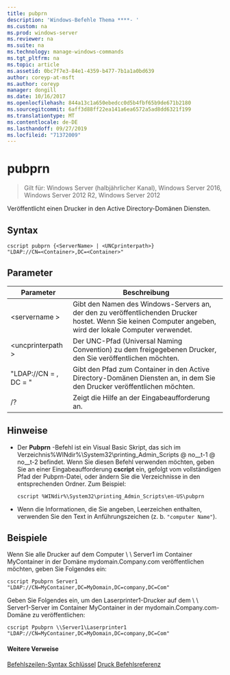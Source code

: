 ```yaml
---
title: pubprn
description: 'Windows-Befehle Thema ****- '
ms.custom: na
ms.prod: windows-server
ms.reviewer: na
ms.suite: na
ms.technology: manage-windows-commands
ms.tgt_pltfrm: na
ms.topic: article
ms.assetid: 0bc7f7e3-84e1-4359-b477-7b1a1a0bd639
author: coreyp-at-msft
ms.author: coreyp
manager: dongill
ms.date: 10/16/2017
ms.openlocfilehash: 844a13c1a650ebedcc0d5b4fbf65b9de671b2180
ms.sourcegitcommit: 6aff3d88ff22ea141a6ea6572a5ad8dd6321f199
ms.translationtype: MT
ms.contentlocale: de-DE
ms.lasthandoff: 09/27/2019
ms.locfileid: "71372009"
---
```

# <a name="pubprn"></a>pubprn

>Gilt für: Windows Server (halbjährlicher Kanal), Windows Server 2016, Windows Server 2012 R2, Windows Server 2012

Veröffentlicht einen Drucker in den Active Directory-Domänen Diensten.

## <a name="syntax"></a>Syntax
```
cscript pubprn {<ServerName> | <UNCprinterpath>} 
"LDAP://CN=<Container>,DC=<Container>"
```

## <a name="parameters"></a>Parameter
|Parameter|Beschreibung|
|-------|--------|
|\<servername >|Gibt den Namen des Windows-Servers an, der den zu veröffentlichenden Drucker hostet. Wenn Sie keinen Computer angeben, wird der lokale Computer verwendet.|
|\<uncprinterpath >|Der UNC-Pfad (Universal Naming Convention) zu dem freigegebenen Drucker, den Sie veröffentlichen möchten.|
|"LDAP://CN = <Container>, DC = <Container>"|Gibt den Pfad zum Container in den Active Directory-Domänen Diensten an, in dem Sie den Drucker veröffentlichen möchten.|
|/?|Zeigt die Hilfe an der Eingabeaufforderung an.|

## <a name="remarks"></a>Hinweise
-   Der **Pubprn** -Befehl ist ein Visual Basic Skript, das sich im Verzeichnis%WINdir%\System32\printing_Admin_Scripts @ no__t-1 @ no__t-2 befindet. Wenn Sie diesen Befehl verwenden möchten, geben Sie an einer Eingabeaufforderung **cscript** ein, gefolgt vom vollständigen Pfad der Pubprn-Datei, oder ändern Sie die Verzeichnisse in den entsprechenden Ordner. Zum Beispiel:
    ```
    cscript %WINdir%\System32\printing_Admin_Scripts\en-US\pubprn
    ```
-   Wenn die Informationen, die Sie angeben, Leerzeichen enthalten, verwenden Sie den Text in Anführungszeichen (z. b. `"computer Name"`).

## <a name="BKMK_examples"></a>Beispiele
Wenn Sie alle Drucker auf dem Computer \\ \ Server1 im Container MyContainer in der Domäne mydomain.Company.com veröffentlichen möchten, geben Sie Folgendes ein:
```
cscript Ppubprn Server1 "LDAP://CN=MyContainer,DC=MyDomain,DC=company,DC=Com"
```
Geben Sie Folgendes ein, um den Laserprinter1-Drucker auf dem \\ \ Server1-Server im Container MyContainer in der mydomain.Company.com-Domäne zu veröffentlichen:
```
cscript Ppubprn \\Server1\Laserprinter1 "LDAP://CN=MyContainer,DC=MyDomain,DC=company,DC=Com"
```

#### <a name="additional-references"></a>Weitere Verweise
[Befehlszeilen-Syntax Schlüssel](command-line-syntax-key.md)
[Druck Befehlsreferenz](print-command-reference.md)
